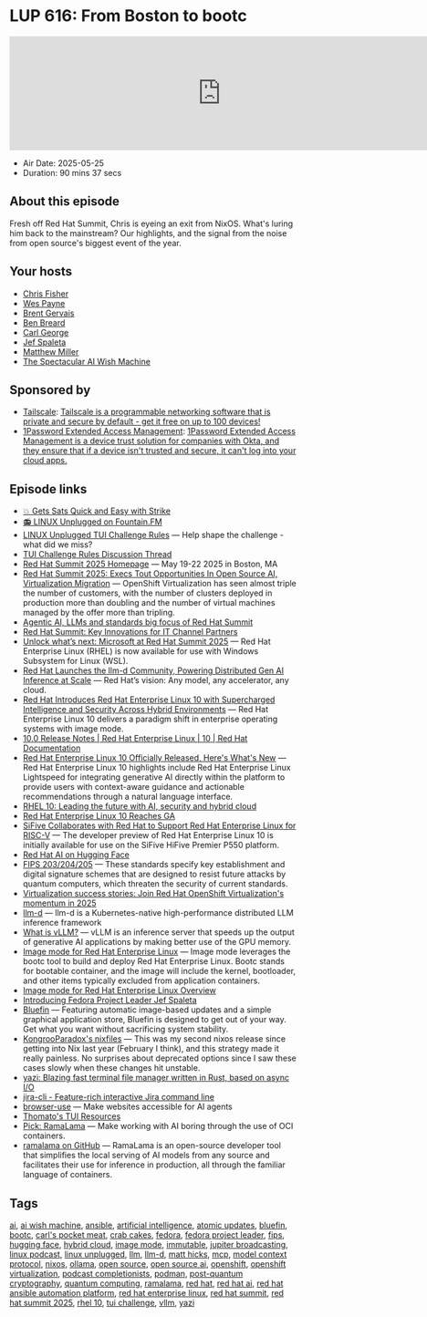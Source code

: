 # LUP 616: From Boston to bootc

<iframe src="https://player.fireside.fm/v2/RUkczH-V+YGmMPGdv?theme=dark" width="740" height="200" frameborder="0" scrolling="no"></iframe>

* Air Date: 2025-05-25
* Duration: 90 mins 37 secs

## About this episode

Fresh off Red Hat Summit, Chris is eyeing an exit from NixOS. What's luring him back to the mainstream? Our highlights, and the signal from the noise from open source's biggest event of the year.

## Your hosts
* [Chris Fisher](https://linuxunplugged.com/hosts/chrislas)
* [Wes Payne](https://linuxunplugged.com/hosts/wes)
* [Brent Gervais](https://linuxunplugged.com/hosts/brent)
* [Ben Breard](https://linuxunplugged.com/guests/ben-breard)
* [Carl George](https://linuxunplugged.com/guests/carlgeorge)
* [Jef Spaleta](https://linuxunplugged.com/guests/jef-spaleta)
* [Matthew Miller](https://linuxunplugged.com/guests/matthewmiller)
* [The Spectacular AI Wish Machine](https://linuxunplugged.com/guests/ai-wish-machine)

## Sponsored by

  * [Tailscale](http://tailscale.com/linuxunplugged): [Tailscale is a programmable networking software that is private and secure by default - get it free on up to 100 devices!](http://tailscale.com/linuxunplugged)
  * [1Password Extended Access Management](https://1password.com/unplugged): [1Password Extended Access Management is a device trust solution for companies with Okta, and they ensure that if a device isn't trusted and secure, it can't log into your cloud apps.](https://1password.com/unplugged)



## Episode links

  * [💥 Gets Sats Quick and Easy with Strike](https://strike.me/ "💥 Gets Sats Quick and Easy with Strike")
  * [📻 LINUX Unplugged on Fountain.FM](https://www.fountain.fm/show/dWiuBeqpDSM86AwXRXov "📻 LINUX Unplugged  on Fountain.FM")
  * [LINUX Unplugged TUI Challenge Rules](https://github.com/JupiterBroadcasting/linux-unplugged/blob/main/challenges/TUI-Challenge.md "LINUX Unplugged TUI Challenge Rules") — Help shape the challenge - what did we miss?
  * [TUI Challenge Rules Discussion Thread](https://github.com/JupiterBroadcasting/linux-unplugged/issues/5 "TUI Challenge Rules Discussion Thread")
  * [Red Hat Summit 2025 Homepage](https://www.redhat.com/en/summit "Red Hat Summit 2025 Homepage") — May 19-22 2025 in Boston, MA
  * [Red Hat Summit 2025: Execs Tout Opportunities In Open Source AI, Virtualization Migration](https://www.crn.com/news/ai/2025/red-hat-summit-2025-execs-tout-opportunities-in-open-source-ai-virtualization-migration "Red Hat Summit 2025: Execs Tout Opportunities In Open Source AI, Virtualization Migration") — OpenShift Virtualization has seen almost triple the number of customers, with the number of clusters deployed in production more than doubling and the number of virtual machines managed by the offer more than tripling.
  * [Agentic AI, LLMs and standards big focus of Red Hat Summit](https://www.networkworld.com/article/3993622/agentic-ai-llms-and-standards-big-focus-of-red-hat-summit.html "Agentic AI, LLMs and standards big focus of Red Hat Summit")
  * [Red Hat Summit: Key Innovations for IT Channel Partners](https://www.channelfutures.com/cloud/red-hat-summit-innovations-it-channel-partners "Red Hat Summit: Key Innovations for IT Channel Partners")
  * [Unlock what’s next: Microsoft at Red Hat Summit 2025](https://azure.microsoft.com/en-us/blog/unlock-whats-next-microsoft-at-red-hat-summit-2025/ "Unlock what’s next: Microsoft at Red Hat Summit 2025") — Red Hat Enterprise Linux (RHEL) is now available for use with Windows Subsystem for Linux (WSL).
  * [Red Hat Launches the llm-d Community, Powering Distributed Gen AI Inference at Scale](https://www.businesswire.com/news/home/20250520692917/en/Red-Hat-Launches-the-llm-d-Community-Powering-Distributed-Gen-AI-Inference-at-Scale "Red Hat Launches the llm-d Community, Powering Distributed Gen AI Inference at Scale") — Red Hat’s vision: Any model, any accelerator, any cloud.
  * [Red Hat Introduces Red Hat Enterprise Linux 10 with Supercharged Intelligence and Security Across Hybrid Environments](https://www.redhat.com/en/about/press-releases/red-hat-introduces-rhel-10 "Red Hat Introduces Red Hat Enterprise Linux 10 with Supercharged Intelligence and Security Across Hybrid Environments") — Red Hat Enterprise Linux 10 delivers a paradigm shift in enterprise operating systems with image mode.
  * [10.0 Release Notes | Red Hat Enterprise Linux | 10 | Red Hat Documentation](https://docs.redhat.com/en/documentation/red_hat_enterprise_linux/10/html/10.0_release_notes/index "10.0 Release Notes | Red Hat Enterprise Linux | 10 | Red Hat Documentation")
  * [Red Hat Enterprise Linux 10 Officially Released, Here's What's New](https://9to5linux.com/red-hat-enterprise-linux-10-officially-released-heres-whats-new "Red Hat Enterprise Linux 10 Officially Released, Here's What's New") — Red Hat Enterprise Linux 10 highlights include Red Hat Enterprise Linux Lightspeed for integrating generative AI directly within the platform to provide users with context-aware guidance and actionable recommendations through a natural language interface.
  * [RHEL 10: Leading the future with AI, security and hybrid cloud](https://siliconangle.com/2025/05/23/rhel-10-staying-ahead-ai-security-cloud-rhsummit/ "RHEL 10: Leading the future with AI, security and hybrid cloud")
  * [Red Hat Enterprise Linux 10 Reaches GA](https://www.phoronix.com/news/Red-Hat-RHEL-10-GA "Red Hat Enterprise Linux 10 Reaches GA")
  * [SiFive Collaborates with Red Hat to Support Red Hat Enterprise Linux for RISC-V](https://www.sifive.com/press/sifive-collaborates-with-red-hat-support-enterprise-linux-risc-v "SiFive Collaborates with Red Hat to Support Red Hat Enterprise Linux for RISC-V") — The developer preview of Red Hat Enterprise Linux 10 is initially available for use on the SiFive HiFive Premier P550 platform.
  * [Red Hat AI on Hugging Face](https://huggingface.co/RedHatAI "Red Hat AI on Hugging Face")
  * [FIPS 203/204/205](https://www.federalregister.gov/documents/2024/08/14/2024-17956/announcing-issuance-of-federal-information-processing-standards-fips-fips-203-module-lattice-based "FIPS 203/204/205") — These standards specify key establishment and digital signature schemes that are designed to resist future attacks by quantum computers, which threaten the security of current standards.
  * [Virtualization success stories: Join Red Hat OpenShift Virtualization's momentum in 2025](https://www.redhat.com/en/blog/join-red-hat-openshift-virtualizations-momentum-2025 "Virtualization success stories: Join Red Hat OpenShift Virtualization's momentum in 2025")
  * [llm-d](https://github.com/llm-d/llm-d "llm-d") — llm-d is a Kubernetes-native high-performance distributed LLM inference framework
  * [What is vLLM?](https://www.redhat.com/en/topics/ai/what-is-vllm "What is vLLM?") — vLLM is an inference server that speeds up the output of generative AI applications by making better use of the GPU memory.
  * [Image mode for Red Hat Enterprise Linux](https://www.redhat.com/en/technologies/linux-platforms/enterprise-linux-10/image-mode "Image mode for Red Hat Enterprise Linux") — Image mode leverages the bootc tool to build and deploy Red Hat Enterprise Linux. Bootc stands for bootable container, and the image will include the kernel, bootloader, and other items typically excluded from application containers.
  * [Image mode for Red Hat Enterprise Linux Overview](https://developers.redhat.com/products/rhel-image-mode/overview "Image mode for Red Hat Enterprise Linux Overview")
  * [Introducing Fedora Project Leader Jef Spaleta](https://fedoramagazine.org/introducing-fedora-project-leader-jef-spaleta/ "Introducing Fedora Project Leader Jef Spaleta")
  * [Bluefin](https://projectbluefin.io/ "Bluefin") — Featuring automatic image-based updates and a simple graphical application store, Bluefin is designed to get out of your way. Get what you want without sacrificing system stability.
  * [KongrooParadox's nixfiles](https://github.com/KongrooParadox/nixfiles "KongrooParadox's nixfiles") — This was my second nixos release since getting into Nix last year (February I think), and this strategy made it really painless. No surprises about deprecated options since I saw these cases slowly when these changes hit unstable.
  * [yazi: Blazing fast terminal file manager written in Rust, based on async I/O](https://github.com/sxyazi/yazi "yazi: Blazing fast terminal file manager written in Rust, based on async I/O")
  * [jira-cli - Feature-rich interactive Jira command line](https://github.com/ankitpokhrel/jira-cli "jira-cli - Feature-rich interactive Jira command line")
  * [browser-use](https://github.com/browser-use/browser-use "browser-use") — Make websites accessible for AI agents
  * [Thomato's TUI Resources](https://tui.chef-li.eu/ "Thomato's TUI Resources")
  * [Pick: RamaLama](https://ramalama.ai/#about "Pick: RamaLama") — Make working with AI boring through the use of OCI containers.
  * [ramalama on GitHub](https://github.com/containers/ramalama "ramalama on GitHub") — RamaLama is an open-source developer tool that simplifies the local serving of AI models from any source and facilitates their use for inference in production, all through the familiar language of containers.



## Tags

[ai](https://linuxunplugged.com/tags/ai), [ai wish machine](https://linuxunplugged.com/tags/ai%20wish%20machine), [ansible](https://linuxunplugged.com/tags/ansible), [artificial intelligence](https://linuxunplugged.com/tags/artificial%20intelligence), [atomic updates](https://linuxunplugged.com/tags/atomic%20updates), [bluefin](https://linuxunplugged.com/tags/bluefin), [bootc](https://linuxunplugged.com/tags/bootc), [carl's pocket meat](https://linuxunplugged.com/tags/carl's%20pocket%20meat), [crab cakes](https://linuxunplugged.com/tags/crab%20cakes), [fedora](https://linuxunplugged.com/tags/fedora), [fedora project leader](https://linuxunplugged.com/tags/fedora%20project%20leader), [fips](https://linuxunplugged.com/tags/fips), [hugging face](https://linuxunplugged.com/tags/hugging%20face), [hybrid cloud](https://linuxunplugged.com/tags/hybrid%20cloud), [image mode](https://linuxunplugged.com/tags/image%20mode), [immutable](https://linuxunplugged.com/tags/immutable), [jupiter broadcasting](https://linuxunplugged.com/tags/jupiter%20broadcasting), [linux podcast](https://linuxunplugged.com/tags/linux%20podcast), [linux unplugged](https://linuxunplugged.com/tags/linux%20unplugged), [llm](https://linuxunplugged.com/tags/llm), [llm-d](https://linuxunplugged.com/tags/llm-d), [matt hicks](https://linuxunplugged.com/tags/matt%20hicks), [mcp](https://linuxunplugged.com/tags/mcp), [model context protocol](https://linuxunplugged.com/tags/model%20context%20protocol), [nixos](https://linuxunplugged.com/tags/nixos), [ollama](https://linuxunplugged.com/tags/ollama), [open source](https://linuxunplugged.com/tags/open%20source), [open source ai](https://linuxunplugged.com/tags/open%20source%20ai), [openshift](https://linuxunplugged.com/tags/openshift), [openshift virtualization](https://linuxunplugged.com/tags/openshift%20virtualization), [podcast completionists](https://linuxunplugged.com/tags/podcast%20completionists), [podman](https://linuxunplugged.com/tags/podman), [post-quantum cryptography](https://linuxunplugged.com/tags/post-quantum%20cryptography), [quantum computing](https://linuxunplugged.com/tags/quantum%20computing), [ramalama](https://linuxunplugged.com/tags/ramalama), [red hat](https://linuxunplugged.com/tags/red%20hat), [red hat ai](https://linuxunplugged.com/tags/red%20hat%20ai), [red hat ansible automation platform](https://linuxunplugged.com/tags/red%20hat%20ansible%20automation%20platform), [red hat enterprise linux](https://linuxunplugged.com/tags/red%20hat%20enterprise%20linux), [red hat summit](https://linuxunplugged.com/tags/red%20hat%20summit), [red hat summit 2025](https://linuxunplugged.com/tags/red%20hat%20summit%202025), [rhel 10](https://linuxunplugged.com/tags/rhel%2010), [tui challenge](https://linuxunplugged.com/tags/tui%20challenge), [vllm](https://linuxunplugged.com/tags/vllm), [yazi](https://linuxunplugged.com/tags/yazi)